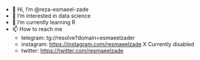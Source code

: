 - 👋 Hi, I’m @reza-esmaeel-zade
- 👀 I’m interested in data science
- 🌱 I’m currently learning R
- 📫 How to reach me 
  - telegram: tg://resolve?domain=esmaeelzader
  - instagram: https://instagram.com/resmaeelzade X Currently disabled
  - twitter: https://twitter.com/resmaeelzade

<!---
reza-esmaeel-zade/reza-esmaeel-zade is a ✨ special ✨ repository because its `README.md` (this file) appears on your GitHub profile.
You can click the Preview link to take a look at your changes.
--->
